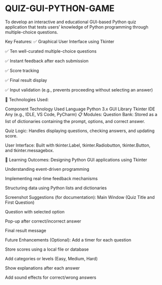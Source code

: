 # QUIZ-GUI-PYTHON-GAME
To develop an interactive and educational GUI-based Python quiz application that tests users’ knowledge of Python programming through multiple-choice questions.
 
 
 Key Features:
✅ Graphical User Interface using Tkinter

✅ Ten well-curated multiple-choice questions

✅ Instant feedback after each submission

✅ Score tracking

✅ Final result display

✅ Input validation (e.g., prevents proceeding without selecting an answer)

🧰 Technologies Used:

Component	Technology Used
Language	Python 3.x
GUI Library	Tkinter
IDE	Any (e.g., IDLE, VS Code, PyCharm)
📋 Modules:
Question Bank: Stored as a list of dictionaries containing the prompt, options, and correct answer.

Quiz Logic: Handles displaying questions, checking answers, and updating score.

User Interface: Built with tkinter.Label, tkinter.Radiobutton, tkinter.Button, and tkinter.messagebox.

🧠 Learning Outcomes:
Designing Python GUI applications using Tkinter

Understanding event-driven programming

Implementing real-time feedback mechanisms

Structuring data using Python lists and dictionaries

Screenshot Suggestions (for documentation):
Main Window (Quiz Title and First Question)

Question with selected option

Pop-up after correct/incorrect answer

Final result message

 Future Enhancements (Optional):
Add a timer for each question

Store scores using a local file or database

Add categories or levels (Easy, Medium, Hard)

Show explanations after each answer

Add sound effects for correct/wrong answers


